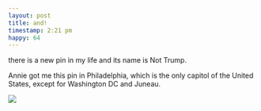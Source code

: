 ```yaml
---
layout: post
title: and!
timestamp: 2:21 pm
happy: 64
---
```


there is a new pin in my life and its name is Not Trump.

Annie got me this pin in Philadelphia, which is the only capitol of the United States, except for Washington DC and Juneau.

![](http://blog.jordan.matelsky.com/photo-journal/images/IMG_0120.JPG)
